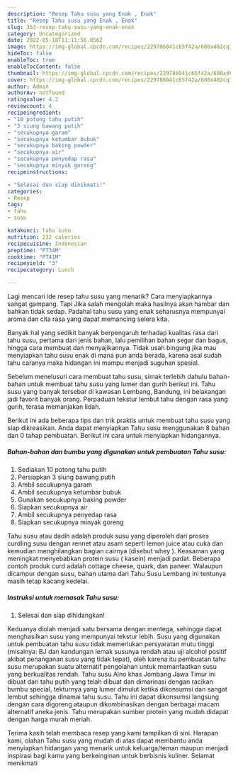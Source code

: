 ```yaml
---
description: "Resep Tahu susu yang Enak , Enak"
title: "Resep Tahu susu yang Enak , Enak"
slug: 353-resep-tahu-susu-yang-enak-enak
category: Uncategorized
date: 2022-05-18T11:11:56.056Z
image: https://img-global.cpcdn.com/recipes/229786041c65f42a/680x482cq70/tahu-susu-foto-resep-utama.jpg
hideToc: false
enableToc: true
enableTocContent: false
thumbnail: https://img-global.cpcdn.com/recipes/229786041c65f42a/680x482cq70/tahu-susu-foto-resep-utama.jpg
cover: https://img-global.cpcdn.com/recipes/229786041c65f42a/680x482cq70/tahu-susu-foto-resep-utama.jpg
author: Admin
authorAv: notfound
ratingvalue: 4.2
reviewcount: 4
recipeingredient:
- "10 potong tahu putih"
- "3 siung bawang putih"
- "secukupnya garam"
- "secukupnya ketumbar bubuk"
- "secukupnya baking powder"
- "secukupnya air"
- "secukupnya penyedap rasa"
- "secukupnya minyak goreng"
recipeinstructions:

- "Selesai dan siap dinikmati!"
categories:
- Resep
tags:
- tahu
- susu

katakunci: tahu susu 
nutrition: 232 calories
recipecuisine: Indonesian
preptime: "PT34M"
cooktime: "PT41M"
recipeyield: "3"
recipecategory: Lunch

---
```



Lagi mencari ide resep tahu susu yang menarik? Cara menyiapkannya sangat gampang. Tapi Jika salah mengolah maka hasilnya akan hambar dan bahkan tidak sedap. Padahal tahu susu yang enak seharusnya mempunyai aroma dan cita rasa yang dapat memancing selera kita.


Banyak hal yang sedikit banyak berpengaruh terhadap kualitas rasa dari tahu susu, pertama dari jenis bahan, lalu pemilihan bahan segar dan bagus, hingga cara membuat dan menyajikannya. Tidak usah bingung jika mau menyiapkan tahu susu enak di mana pun anda berada, karena asal sudah tahu caranya maka hidangan ini mampu menjadi suguhan spesial.

Sebelum menelusuri cara membuat tahu susu, simak terlebih dahulu bahan-bahan untuk membuat tahu susu yang lumer dan gurih berikut ini. Tahu susu yang banyak tersebar di kawasan Lembang, Bandung, ini belakangan jadi favorit banyak orang. Perpaduan tekstur lembut tahu dengan rasa yang gurih, terasa memanjakan lidah.


Berikut ini ada beberapa tips dan trik praktis untuk membuat tahu susu yang siap dikreasikan. Anda dapat menyiapkan Tahu susu menggunakan 8 bahan dan 0 tahap pembuatan. Berikut ini cara untuk menyiapkan hidangannya.

<!--inarticleads1-->

##### Bahan-bahan dan bumbu yang digunakan untuk pembuatan Tahu susu:

1. Sediakan 10 potong tahu putih
1. Persiapkan 3 siung bawang putih
1. Ambil secukupnya garam
1. Ambil secukupnya ketumbar bubuk
1. Gunakan secukupnya baking powder
1. Siapkan secukupnya air
1. Ambil secukupnya penyedap rasa
1. Siapkan secukupnya minyak goreng


Tahu susu atau dadih adalah produk susu yang diperoleh dari proses curdling susu dengan rennet atau asam seperti lemon juice atau cuka dan kemudian menghilangkan bagian cairnya (disebut whey ). Keasaman yang meningkat menyebabkan protein susu ( kasein) menjadi padat. Beberapa contoh produk curd adalah cottage cheese, quark, dan paneer. Walaupun dicampur dengan susu, bahan utama dari Tahu Susu Lembang ini tentunya masih tetap kacang kedelai. 

<!--inarticleads2-->

##### Instruksi untuk memasak Tahu susu:


1. Selesai dan siap dihidangkan!

Keduanya diolah menjadi satu bersama dengan mentega, sehingga dapat menghasilkan susu yang mempunyai tekstur lebih. Susu yang digunakan untuk pembuatan tahu susu tidak memerlukan persyaratan mutu tinggi (misalnya: BJ dan kandungan lemak susunya rendah atau uji alcohol positif akibat penanganan susu yang tidak tepat), oleh karena itu pembuatan tahu susu merupakan suatu alternatif pengolahan untuk memanfaatkan susu yang berkualitas rendah. Tahu susu Alno khas Jombang Jawa Timur ini dibuat dari tahu putih yang telah dibuat dan dimarinasi dengan racikan bumbu special, tekturnya yang lumer dimulut ketika dikonsumsi dan sangat lembut sehingga dinamai tahu susu. Tahu ini dapat dikonsumsi langsung dengan cara digoreng ataupun dikombinasikan dengan berbagai macam alternatif aneka jenis. Tahu merupakan sumber protein yang mudah didapat dengan harga murah meriah. 

Terima kasih telah membaca resep yang kami tampilkan di sini. Harapan kami, olahan Tahu susu yang mudah di atas dapat membantu anda menyiapkan hidangan yang menarik untuk keluarga/teman maupun menjadi inspirasi bagi kamu yang berkeinginan untuk berbisnis kuliner. Selamat menikmati
